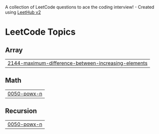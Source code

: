 A collection of LeetCode questions to ace the coding interview! - Created using [LeetHub v2](https://github.com/arunbhardwaj/LeetHub-2.0)
<!---LeetCode Topics Start-->
# LeetCode Topics
## Array
|  |
| ------- |
| [2144-maximum-difference-between-increasing-elements](https://github.com/Darshan-2306/LeetCode_Problems/tree/master/2144-maximum-difference-between-increasing-elements) |
## Math
|  |
| ------- |
| [0050-powx-n](https://github.com/Darshan-2306/LeetCode_Problems/tree/master/0050-powx-n) |
## Recursion
|  |
| ------- |
| [0050-powx-n](https://github.com/Darshan-2306/LeetCode_Problems/tree/master/0050-powx-n) |
<!---LeetCode Topics End-->